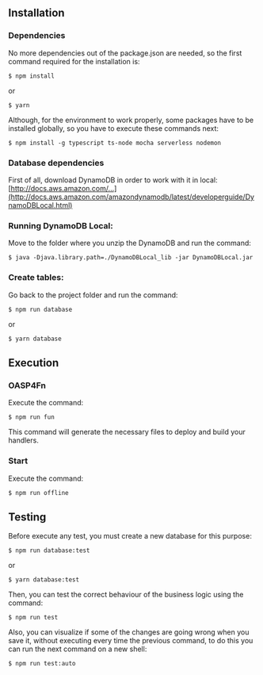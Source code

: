 ## Installation

### Dependencies

No more dependencies out of the package.json are needed, so the first command required for the installation is:

    $ npm install

or

    $ yarn

Although, for the environment to work properly, some packages have to be installed globally, so you have to execute these commands next:

    $ npm install -g typescript ts-node mocha serverless nodemon

### Database dependencies

First of all, download DynamoDB in order to work with it in local: [http://docs.aws.amazon.com/...](http://docs.aws.amazon.com/amazondynamodb/latest/developerguide/DynamoDBLocal.html)

### Running DynamoDB Local:

Move to the folder where you unzip the DynamoDB and run the command:

    $ java -Djava.library.path=./DynamoDBLocal_lib -jar DynamoDBLocal.jar

### Create tables:

Go back to the project folder and run the command:

    $ npm run database

or

    $ yarn database

## Execution

### OASP4Fn

Execute the command:

    $ npm run fun

This command will generate the necessary files to deploy and build your handlers.

### Start

Execute the command:

    $ npm run offline

## Testing

Before execute any test, you must create a new database for this purpose:

    $ npm run database:test

or

    $ yarn database:test

Then, you can test the correct behaviour of the business logic using the command:

    $ npm run test

Also, you can visualize if some of the changes are going wrong when you save it, without executing every time the previous command, to do this you can run the next command on a new shell:

    $ npm run test:auto